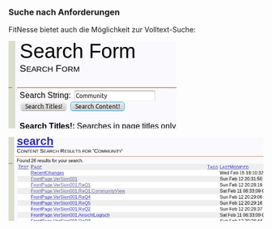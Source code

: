 ### Suche nach Anforderungen
FitNesse bietet auch die Möglichkeit zur Volltext-Suche:

![Abbildung 7: Das FitNesse Such-Formular][search1]

[search1]: https://raw.githubusercontent.com/DomainDrivenArchitecture/ddaArchitecture/master/images/30_requirements/FitnesseSuche1.png "Abbildung 7: Das FitNesse Such-Formular"

![Abbildung 8: Das Suchergebnis][search2]

[search2]: https://raw.githubusercontent.com/DomainDrivenArchitecture/ddaArchitecture/master/images/30_requirements/FitnesseSuche2.png "Abbildung 8: Das Suchergebnis"